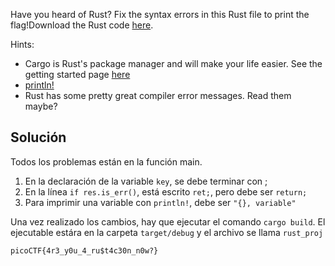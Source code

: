 Have you heard of Rust? Fix the syntax errors in this Rust file to print the flag!Download the Rust code [here](https://challenge-files.picoctf.net/c_verbal_sleep/3f0e13f541928f420d9c8c96b06d4dbf7b2fa18b15adbd457108e8c80a1f5883/fixme1.tar.gz).

Hints:
- Cargo is Rust's package manager and will make your life easier. See the getting started page [here](https://doc.rust-lang.org/book/ch01-03-hello-cargo.html)
- [println!](https://doc.rust-lang.org/std/macro.println.html)
- Rust has some pretty great compiler error messages. Read them maybe?

## Solución
Todos los problemas están en la función main.
1. En la declaración de la variable `key`, se debe terminar con ;
2. En la línea `if res.is_err()`, está escrito `ret;`, pero debe ser `return;`
3. Para imprimir una variable con `println!`, debe ser `"{}, variable"`

Una vez realizado los cambios, hay que ejecutar el comando `cargo build`. El ejecutable estára en la carpeta `target/debug` y el archivo se llama `rust_proj`

`picoCTF{4r3_y0u_4_ru$t4c30n_n0w?}`